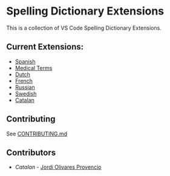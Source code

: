 # Spelling Dictionary Extensions
This is a collection of VS Code Spelling Dictionary Extensions.

## Current Extensions:
- [Spanish](./extensions/spanish)
- [Medical Terms](./extensions/medical-terms)
- [Dutch](./extensions/dutch)
- [French](./extensions/french)
- [Russian](./extensions/russian)
- [Swedish](./extensions/swedish)
- [Catalan](./extensions/catalan)

## Contributing
See [CONTRIBUTING.md](CONTRIBUTING.md)

## Contributors

- *Catalan* - [Jordi Olivares Provencio](https://github.com/jordiolivares)
